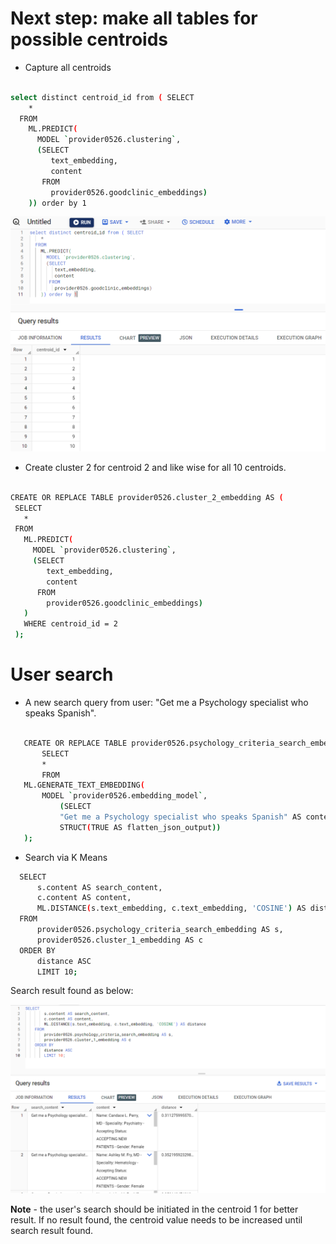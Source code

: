 # Next step: make all tables for possible centroids

- Capture all centroids

```bash

select distinct centroid_id from ( SELECT
    *
  FROM
    ML.PREDICT(
      MODEL `provider0526.clustering`,
      (SELECT
         text_embedding,
         content
       FROM
         provider0526.goodclinic_embeddings) 
    )) order by 1

```

 ![](assets/12-all-centroids.PNG)

- Create cluster 2 for centroid 2 and like wise for all 10 centroids.

 ```bash
 
 CREATE OR REPLACE TABLE provider0526.cluster_2_embedding AS (
  SELECT
    *
  FROM
    ML.PREDICT(
      MODEL `provider0526.clustering`,
      (SELECT
         text_embedding,
         content
       FROM
         provider0526.goodclinic_embeddings)
    )
    WHERE centroid_id = 2
  );

 ```



# User search

 - A new search query from user: "Get me a Psychology specialist who speaks Spanish".

 ```bash
 
    CREATE OR REPLACE TABLE provider0526.psychology_criteria_search_embedding AS (
        SELECT
        *
        FROM
    ML.GENERATE_TEXT_EMBEDDING(
        MODEL `provider0526.embedding_model`,
            (SELECT
            "Get me a Psychology specialist who speaks Spanish" AS content),
            STRUCT(TRUE AS flatten_json_output))
    );
 ```

 - Search via K Means

  ```bash
    SELECT
        s.content AS search_content,
        c.content AS content,
        ML.DISTANCE(s.text_embedding, c.text_embedding, 'COSINE') AS distance
    FROM
        provider0526.psychology_criteria_search_embedding AS s,
        provider0526.cluster_1_embedding AS c
    ORDER BY
        distance ASC
        LIMIT 10;
  ```

  Search result found as below:

  ![](assets/13-search-results.PNG)


  **Note** - the user's search should be initiated in the centroid 1 for better result.
  If no result found, the centroid value needs to be increased until search result found.

  